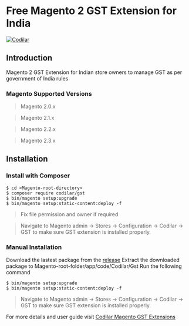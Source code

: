 # Free Magento 2 GST Extension for India

[![Codilar](https://www.codilar.com/codilar-logo.png)](https://www.codilar.com/)

## Introduction
Magento 2 GST Extension for Indian store owners to manage GST as per government of India rules

### Magento Supported Versions
> Magento 2.0.x

> Magento 2.1.x

> Magento 2.2.x

> Magento 2.3.x


## Installation

### Install with Composer

    $ cd <Magento-root-directory>
    $ composer require codilar/gst
    $ bin/magento setup:upgrade
    $ bin/magento setup:static-content:deploy -f

> Fix file permission and owner if required

> Navigate to Magento admin → Stores → Configuration → Codilar → GST to
> make sure GST extension is installed properly.


### Manual Installation

Download the lastest package from the [release](https://github.com/Codilar/magento-2-gst/releases)
Extract the downloaded package to Magento-root-folder/app/code/Codilar/Gst
Run the following command

    $ bin/magento setup:upgrade
    $ bin/magento setup:static-content:deploy -f

> Navigate to Magento admin → Stores → Configuration → Codilar → GST to
> make sure GST extension is installed properly.

For more details and user guide visit [Codilar Magento GST Extensions](https://www.codilar.com/magento-gst-extension/)

